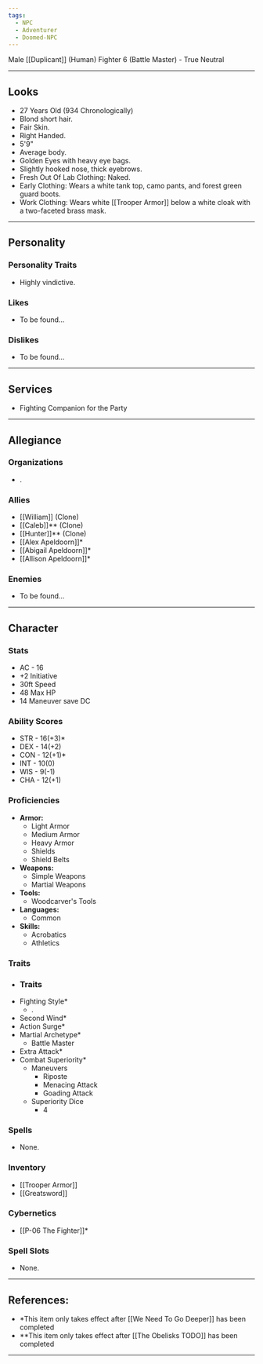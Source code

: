 ```yaml
---
tags:
  - NPC
  - Adventurer
  - Doomed-NPC
---
```

Male [[Duplicant]] (Human) Fighter 6 (Battle Master) - True Neutral
****
## Looks
- 27 Years Old (934 Chronologically)
- Blond short hair.
- Fair Skin.
- Right Handed.
- 5'9"
- Average body.
- Golden Eyes with heavy eye bags.
- Slightly hooked nose, thick eyebrows.
- Fresh Out Of Lab Clothing: Naked.
- Early Clothing: Wears a white tank top, camo pants, and forest green guard boots.
- Work Clothing: Wears white [[Trooper Armor]] below a white cloak with a two-faceted brass mask.
****
## Personality
### Personality Traits
- Highly vindictive.
### Likes
- To be found...
### Dislikes
- To be found...
****
## Services
- Fighting Companion for the Party
****
## Allegiance
### Organizations
- .
### Allies
- [[William]] (Clone)
- [[Caleb]]** (Clone)
- [[Hunter]]** (Clone)
- [[Alex Apeldoorn]]*
- [[Abigail Apeldoorn]]*
- [[Allison Apeldoorn]]*
### Enemies
- To be found...
****
## Character
### Stats
- AC - 16
- +2 Initiative
- 30ft Speed
- 48 Max HP
- 14 Maneuver save DC
### Ability Scores
- STR - 16(+3)*
- DEX - 14(+2)
- CON - 12(+1)*
- INT - 10(0)
- WIS - 9(-1)
- CHA - 12(+1)
### Proficiencies
- **Armor:**
	- Light Armor
	- Medium Armor
	- Heavy Armor
	- Shields
	- Shield Belts
- **Weapons:**
	- Simple Weapons
	- Martial Weapons
- **Tools:**
	- Woodcarver's Tools
- **Languages:**
	- Common
- **Skills:**
	- Acrobatics
	- Athletics
### Traits
- ### Traits
- Fighting Style*
	- .
- Second Wind*
- Action Surge*
- Martial Archetype*
	- Battle Master
- Extra Attack*
- Combat Superiority*
	- Maneuvers
		- Riposte
		- Menacing Attack
		- Goading Attack
	- Superiority Dice
		- 4
### Spells
- None.
### Inventory
- [[Trooper Armor]]
- [[Greatsword]]
### Cybernetics
- [[P-06 The Fighter]]*
### Spell Slots
- None.
****
## References:
- \*This item only takes effect after [[We Need To Go Deeper]] has been completed
- \*\*This item only takes effect after [[The Obelisks TODO]] has been completed
********